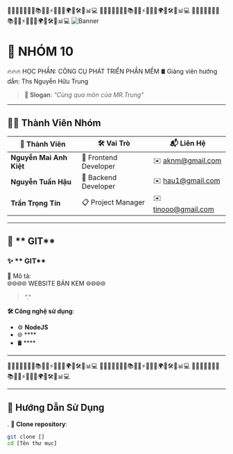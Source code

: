 🚀✨🔥🎯🎨📌💡📚🎵📝⚡🌟✅🔗🌍🔧🛠️📌📊💻
🚀✨🔥🎯🎨📌💡📚🎵📝⚡🌟✅🔗🌍🔧🛠️📌📊💻
🚀✨🔥🎯🎨📌💡📚🎵📝⚡🌟✅🔗🌍🔧🛠️📌📊💻
![Banner](https://your-image-link.com/banner.png)

# 🚀 **NHÓM 10** 

🔥🔥🔥 HỌC PHẦN: CÔNG CỤ PHÁT TRIỂN PHẦN MỀM
🛢️ Giảng viên hướng dẫn: Ths Nguyễn Hữu Trung

> **🎯 Slogan**: _"Cùng qua môn của MR.Trung"_  

---

## 🧑‍💻 **Thành Viên Nhóm**  
| 👤 Thành Viên             | 🛠️ Vai Trò               | 📬 Liên Hệ          |
|----------------------     |---------------------------|---------------------|
| **Nguyễn Mai Anh Kiệt**   | 🎨 Frontend Developer    | ✉️ aknm@gmail.com   |
| **Nguyễn Tuấn Hậu**       | 🔧 Backend Developer     | ✉️ hau1@gmail.com   |
| **Trần Trọng Tín**        | 📋 Project Manager       | ✉️ tinooo@gmail.com |

---

## 🌟 ** GIT**  
### ✨ ** GIT**  
📝 Mô tả:  
🌐🌐🌐🌐 WEBSITE BÁN KEM 🌐🌐🌐🌐
> _"."_  

**🛠️ Công nghệ sử dụng**:  
- ⚙️ **NodeJS**  
- 🌐 ****  
- 🛢️ ****  

---
🚀✨🔥🎯🎨📌💡📚🎵📝⚡🌟✅🔗🌍🔧🛠️📌📊💻
🚀✨🔥🎯🎨📌💡📚🎵📝⚡🌟✅🔗🌍🔧🛠️📌📊💻
🚀✨🔥🎯🎨📌💡📚🎵📝⚡🌟✅🔗🌍🔧🛠️📌📊💻


---

## 🚀 **Hướng Dẫn Sử Dụng**  
. **🔗 Clone repository**:  
   ```bash
   git clone []
   cd [Tên thư mục]
